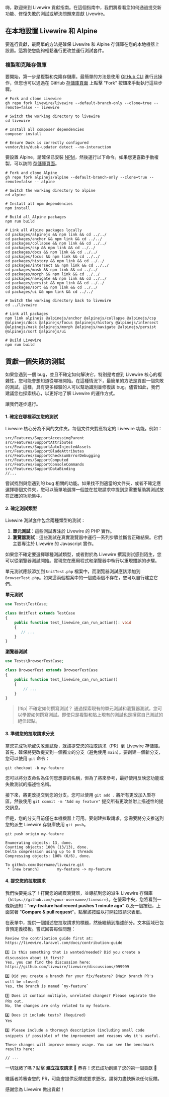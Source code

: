嗨，歡迎來到 Livewire 貢獻指南。在這個指南中，我們將看看您如何通過提交新功能、修復失敗的測試或解決問題來貢獻 Livewire。

## 在本地設置 Livewire 和 Alpine
要進行貢獻，最簡單的方法是確保 Livewire 和 Alpine 存儲庫在您的本地機器上設置。這將使您能夠輕鬆進行更改並運行測試套件。

### 複製和克隆存儲庫
要開始，第一步是複製和克隆存儲庫。最簡單的方法是使用 [GitHub CLI](https://cli.github.com/) 進行此操作，但您也可以通過在 GitHub [存儲庫頁面](https://github.com/livewire/livewire) 上點擊 "Fork" 按鈕來手動執行這些步驟。

```shell
# Fork and clone Livewire
gh repo fork livewire/livewire --default-branch-only --clone=true --remote=false -- livewire

# Switch the working directory to livewire
cd livewire

# Install all composer dependencies
composer install

# Ensure Dusk is correctly configured
vendor/bin/dusk-updater detect --no-interaction
```

要設置 Alpine，請確保已安裝 [NPM](https://docs.npmjs.com/downloading-and-installing-node-js-and-npm)，然後運行以下命令。如果您更喜歡手動複製，可以訪問 [存儲庫頁面](https://github.com/alpinejs/alpine)。

```shell
# Fork and clone Alpine
gh repo fork alpinejs/alpine --default-branch-only --clone=true --remote=false -- alpine

# Switch the working directory to alpine
cd alpine

# Install all npm dependencies
npm install

# Build all Alpine packages
npm run build

# Link all Alpine packages locally
cd packages/alpinejs && npm link && cd ../../
cd packages/anchor && npm link && cd ../../
cd packages/collapse && npm link && cd ../../
cd packages/csp && npm link && cd ../../
cd packages/docs && npm link && cd ../../
cd packages/focus && npm link && cd ../../
cd packages/history && npm link && cd ../../
cd packages/intersect && npm link && cd ../../
cd packages/mask && npm link && cd ../../
cd packages/morph && npm link && cd ../../
cd packages/navigate && npm link && cd ../../
cd packages/persist && npm link && cd ../../
cd packages/sort && npm link && cd ../../
cd packages/ui && npm link && cd ../../

# Switch the working directory back to livewire
cd ../livewire

# Link all packages
npm link alpinejs @alpinejs/anchor @alpinejs/collapse @alpinejs/csp @alpinejs/docs @alpinejs/focus @alpinejs/history @alpinejs/intersect @alpinejs/mask @alpinejs/morph @alpinejs/navigate @alpinejs/persist @alpinejs/sort @alpinejs/ui

# Build Livewire
npm run build
```

## 貢獻一個失敗的測試

如果您遇到一個 bug，並且不確定如何解決它，特別是考慮到 Livewire 核心的複雜性，您可能會想知道從哪裡開始。在這種情況下，最簡單的方法是貢獻一個失敗的測試。這樣，具有更多經驗的人可以幫助識別並修復該 bug。儘管如此，我們建議您也探索核心，以更好地了解 Livewire 的運作方式。

讓我們逐步進行。

#### 1. 確定在哪裡添加您的測試
Livewire 核心分為不同的文件夾，每個文件夾對應特定的 Livewire 功能。例如：

```shell
src/Features/SupportAccessingParent
src/Features/SupportAttributes
src/Features/SupportAutoInjectedAssets
src/Features/SupportBladeAttributes
src/Features/SupportChecksumErrorDebugging
src/Features/SupportComputed
src/Features/SupportConsoleCommands
src/Features/SupportDataBinding
//...
```

嘗試找到與您遇到的 bug 相關的功能。如果找不到適當的文件夾，或者不確定應選擇哪個文件夾，您可以簡單地選擇一個並在拉取請求中提到您需要幫助將測試放在正確的功能集中。

#### 2. 確定測試類型
Livewire 測試套件包含兩種類型的測試：

1. **單元測試**：這些測試專注於 Livewire 的 PHP 實作。
2. **瀏覽器測試**：這些測試在真實瀏覽器中運行一系列步驟並斷言正確結果。它們主要專注於 Livewire 的 Javascript 實作。

如果您不確定要選擇哪種測試類型，或者對於為 Livewire 撰寫測試感到陌生，您可以從瀏覽器測試開始。實現您在應用程式和瀏覽器中執行以重現錯誤的步驟。

單元測試應該添加到 `UnitTest.php` 檔案中，而瀏覽器測試應該添加到 `BrowserTest.php`。如果這兩個檔案中的一個或兩個不存在，您可以自行建立它們。

**單元測試**

```php
use Tests\TestCase;

class UnitTest extends TestCase
{
    public function test_livewire_can_run_action(): void
    {
       // ...
    }
}
```

**瀏覽器測試**

```php
use Tests\BrowserTestCase;

class BrowserTest extends BrowserTestCase
{
    public function test_livewire_can_run_action()
    {
        // ...
    }
}
```

> [!tip] 不確定如何撰寫測試？
> 通過探索現有的單元測試和瀏覽器測試，您可以學習如何撰寫測試。即使只是複製和貼上現有的測試也是撰寫自己測試的絕佳起點。

#### 3. 準備您的拉取請求分支
當您完成功能或失敗測試後，就該提交您的拉取請求（PR）到 Livewire 存儲庫。首先，確保將更改提交到一個獨立的分支（避免使用 `main`）。要創建一個新分支，您可以使用 `git` 命令：

```shell
git checkout -b my-feature
```

您可以將分支命名為任何您想要的名稱，但為了將來參考，最好使用反映您功能或失敗測試的描述性名稱。

接下來，將更改提交到您的分支。您可以使用 `git add .` 將所有更改加入暫存區，然後使用 `git commit -m "Add my feature"` 提交所有更改並附上描述性的提交訊息。

但是，您的分支目前僅在本機機器上可用。要創建拉取請求，您需要將分支推送到您的派生 Livewire 存儲庫使用 `git push`。

```shell
git push origin my-feature

Enumerating objects: 13, done.
Counting objects: 100% (13/13), done.
Delta compression using up to 8 threads
Compressing objects: 100% (6/6), done.

To github.com:Username/livewire.git
 * [new branch]        my-feature -> my-feature
```

#### 4. 提交您的拉取請求
我們快要完成了！打開您的網頁瀏覽器，並導航到您的派生 Livewire 存儲庫（`https://github.com/<your-username>/livewire`）。在螢幕中央，您將看到一條新通知："**my-feature had recent pushes 1 minute ago**" 以及一個按鈕，上面寫著 "**Compare & pull request**"。點擊該按鈕以打開拉取請求表單。

在表單中，提供一個描述您拉取請求的標題，然後繼續到描述部分。文本區域已包含預定義模板。嘗試回答每個問題：

```
Review the contribution guide first at: https://livewire.laravel.com/docs/contribution-guide

1️⃣ Is this something that is wanted/needed? Did you create a discussion about it first?
Yes, you can find the discussion here: https://github.com/livewire/livewire/discussions/999999

2️⃣ Did you create a branch for your fix/feature? (Main branch PR's will be closed)
Yes, the branch is named `my-feature`

3️⃣ Does it contain multiple, unrelated changes? Please separate the PRs out.
No, the changes are only related to my feature.

4️⃣ Does it include tests? (Required)
Yes

5️⃣ Please include a thorough description (including small code snippets if possible) of the improvement and reasons why it's useful.

These changes will improve memory usage. You can see the benchmark results here:

// ...

```

一切就緒了嗎？點擊 **建立拉取請求** 🚀 恭喜！您已成功創建了您的第一個貢獻 🎉

維護者將審查您的 PR，可能會提供反饋或要求更改。請努力盡快解決任何反饋。

感謝您為 Livewire 做出貢獻！
